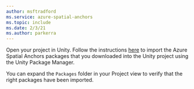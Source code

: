 ```yaml
---
author: msftradford
ms.service: azure-spatial-anchors
ms.topic: include
ms.date: 2/3/21
ms.author: parkerra
---
```

Open your project in Unity. Follow the instructions <a href="https://docs.unity3d.com/Manual/upm-ui-tarball.html" target="_blank">here</a> to import
the Azure Spatial Anchors packages that you downloaded into the Unity project using the Unity Package Manager.

You can expand the `Packages` folder in your Project view to verify that the right packages have been imported.